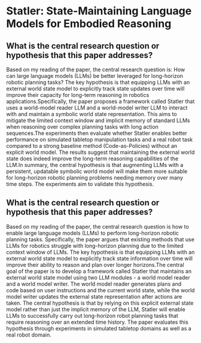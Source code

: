 # Statler: State-Maintaining Language Models for Embodied Reasoning

## What is the central research question or hypothesis that this paper addresses?

Based on my reading of the paper, the central research question is: How can large language models (LLMs) be better leveraged for long-horizon robotic planning tasks? The key hypothesis is that equipping LLMs with an external world state model to explicitly track state updates over time will improve their capacity for long-term reasoning in robotics applications.Specifically, the paper proposes a framework called Statler that uses a world-model reader LLM and a world-model writer LLM to interact with and maintain a symbolic world state representation. This aims to mitigate the limited context window and implicit memory of standard LLMs when reasoning over complex planning tasks with long action sequences.The experiments then evaluate whether Statler enables better performance on simulated tabletop manipulation tasks and a real robot task compared to a strong baseline method (Code-as-Policies) without an explicit world model. The results suggest that maintaining the external world state does indeed improve the long-term reasoning capabilities of the LLM.In summary, the central hypothesis is that augmenting LLMs with a persistent, updatable symbolic world model will make them more suitable for long-horizon robotic planning problems needing memory over many time steps. The experiments aim to validate this hypothesis.


## What is the central research question or hypothesis that this paper addresses?

Based on my reading of the paper, the central research question is how to enable large language models (LLMs) to perform long-horizon robotic planning tasks. Specifically, the paper argues that existing methods that use LLMs for robotics struggle with long-horizon planning due to the limited context window of LLMs. The key hypothesis is that equipping LLMs with an external world state model to explicitly track state information over time will improve their ability to reason and plan over longer horizons.The central goal of the paper is to develop a framework called Statler that maintains an external world state model using two LLM modules - a world model reader and a world model writer. The world model reader generates plans and code based on user instructions and the current world state, while the world model writer updates the external state representation after actions are taken. The central hypothesis is that by relying on this explicit external state model rather than just the implicit memory of the LLM, Statler will enable LLMs to successfully carry out long-horizon robot planning tasks that require reasoning over an extended time history. The paper evaluates this hypothesis through experiments in simulated tabletop domains as well as a real robot domain.

